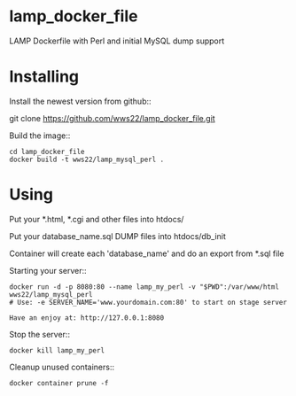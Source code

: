 # lamp_docker_file

LAMP Dockerfile with Perl and initial MySQL dump support

Installing
==========

Install the newest version from github::

   git clone https://github.com/wws22/lamp_docker_file.git

Build the image::

    cd lamp_docker_file
    docker build -t wws22/lamp_mysql_perl .

Using
=====

Put your *.html, *.cgi and other files into htdocs/

Put your database_name.sql DUMP files into htdocs/db_init

Container will create each 'database_name' and do an export from *.sql file

Starting your server::

    docker run -d -p 8080:80 --name lamp_my_perl -v "$PWD":/var/www/html wws22/lamp_mysql_perl
    # Use: -e SERVER_NAME='www.yourdomain.com:80' to start on stage server

    Have an enjoy at: http://127.0.0.1:8080

Stop the server::

    docker kill lamp_my_perl

Cleanup unused containers::

    docker container prune -f

